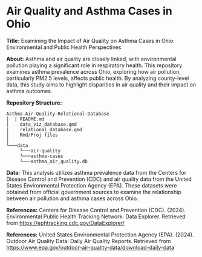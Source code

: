 # Air Quality and Asthma Cases in Ohio

**Title:** Examining the Impact of Air Quality on Asthma Cases in Ohio: Environmental and Public Health Perspectives

**About:** Asthma and air quality are closely linked, with environmental pollution playing a significant role in respiratory health. This repository examines asthma prevalence across Ohio, exploring how air pollution, particularly PM2.5 levels, affects public health. By analyzing county-level data, this study aims to highlight disparities in air quality and their impact on asthma outcomes.


**Repository Structure:**

```
Asthma-Air-Quality-Relational-Database
│  | README.md
│    data_viz_database.qmd
|    relational_database.qmd
│    Rmd/Proj files    
│
└───data
     └───air-quality
     └───asthma-cases
     └───asthma_air_quality.db
```
     
**Data:** This analysis utilizes asthma prevalence data from the Centers for Disease Control and Prevention (CDC) and air quality data from the United States Environmental Protection Agency (EPA). These datasets were obtained from official government sources to examine the relationship between air pollution and asthma cases across Ohio.


**References:** Centers for Disease Control and Prevention (CDC). (2024). Environmental Public Health Tracking Network: Data Explorer. Retrieved from
https://ephtracking.cdc.gov/DataExplorer/


**References:** United States Environmental Protection Agency (EPA). (2024). Outdoor Air Quality Data: Daily Air Quality Reports. Retrieved from
https://www.epa.gov/outdoor-air-quality-data/download-daily-data
